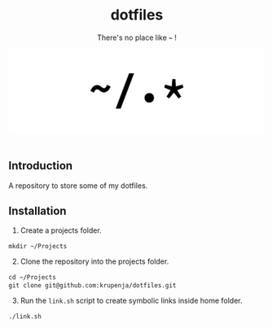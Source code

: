 <div align="center">
    <h1>dotfiles</h1>
    <p>There's no place like <b><code>~</code></b> !</p>
    <img src="home.png">
    <br><br>
    </p>
</div>

## Introduction

A repository to store some of my dotfiles.

## Installation

1. Create a projects folder.

```shell
mkdir ~/Projects
```

2. Clone the repository into the projects folder.

```shell
cd ~/Projects
git clone git@github.com:krupenja/dotfiles.git
```

3. Run the `link.sh` script to create symbolic links inside home folder.

```shell
./link.sh
```